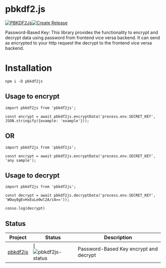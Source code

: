 # pbkdf2.js

[![PBKDF2Js](https://github.com/xkid1/pbkdf2.js/actions/workflows/main.yml/badge.svg?branch=main)](https://github.com/xkid1/pbkdf2.js/actions/workflows/main.yml)[![Create Release](https://github.com/xkid1/pbkdf2.js/actions/workflows/release-tag.yml/badge.svg)](https://github.com/xkid1/pbkdf2.js/actions/workflows/release-tag.yml)

Password-Based Key: This library provides the functionality to encrypt and decrypt data using password from frontend vice versa backend. It can send as encrypted to your http request the decrypt to the  frontend vice versa backend.


# Installation

`npm i -D pbkdf2js`


## Usage to encrypt

```
import pbkdf2js from 'pbkdf2js';

const encrypt = await pbkdf2js.encryptData('process.env.SECRET_KEY', JSON.stringify({example: 'example'}));

```

## OR

```
import pbkdf2js from 'pbkdf2js';

const encrypt = await pbkdf2js.encryptData('process.env.SECRET_KEY', 'any sample');

```


## Usage to decrypt

```
import pbkdf2js from 'pbkdf2js';

const decrypt = await pbkdf2js.decryptData('process.env.SECRET_KEY', 'WOwy8gEvHxEuLe0wl2A/cA=='));

conso.log(decrypt)

```

## Status
| Project               | Status                                                       | Description                                             |
| --------------------- | ------------------------------------------------------------ | ------------------------------------------------------- |
| [pbkdf2js]          | [![pbkdf2js-status][pbkdf2js-package]                   | Password-Based Key encrypt and decrypt                      |

[pbkdf2js]: https://github.com/xkid1/pbkdf2.js
[pbkdf2js-package]: https://npmjs.com/package/pbkdf2js
[pbkdf2js-status]: https://img.shields.io/npm/v/vue-router.svg


